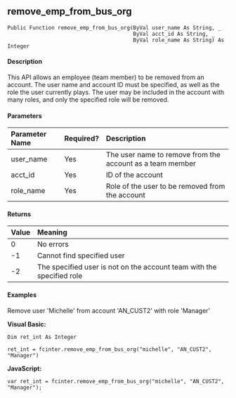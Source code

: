 remove_emp_from_bus_org
---------------------------

```
Public Function remove_emp_from_bus_org(ByVal user_name As String, _
                                        ByVal acct_id As String, _
                                        ByVal role_name As String) As Integer
```

#### Description

This API allows an employee (team member) to be removed from an account. The user name and account ID must be specified, as well as the role the user currently plays. The user may be included in the account with many roles, and only the specified role will be removed.

#### Parameters

| Parameter Name | Required? | Description |
|:--- |:--- |:--- |
| user_name | Yes | The user name to remove from the account as a team member |
| acct_id | Yes | ID of the account |
| role_name | Yes | Role of the user to be removed from the account |

#### Returns

| Value | Meaning |
|:--- |:--- |
| 0 | No errors |
| -1 | Cannot find specified user |
| -2 | The specified user is not on the account team with the specified role |

#### Examples

Remove user 'Michelle' from account 'AN_CUST2' with role 'Manager'

**Visual Basic:**
```
Dim ret_int As Integer

ret_int = fcinter.remove_emp_from_bus_org("michelle", "AN_CUST2", "Manager")
```

**JavaScript:**
```
var ret_int = fcinter.remove_emp_from_bus_org("michelle", "AN_CUST2", "Manager");
```